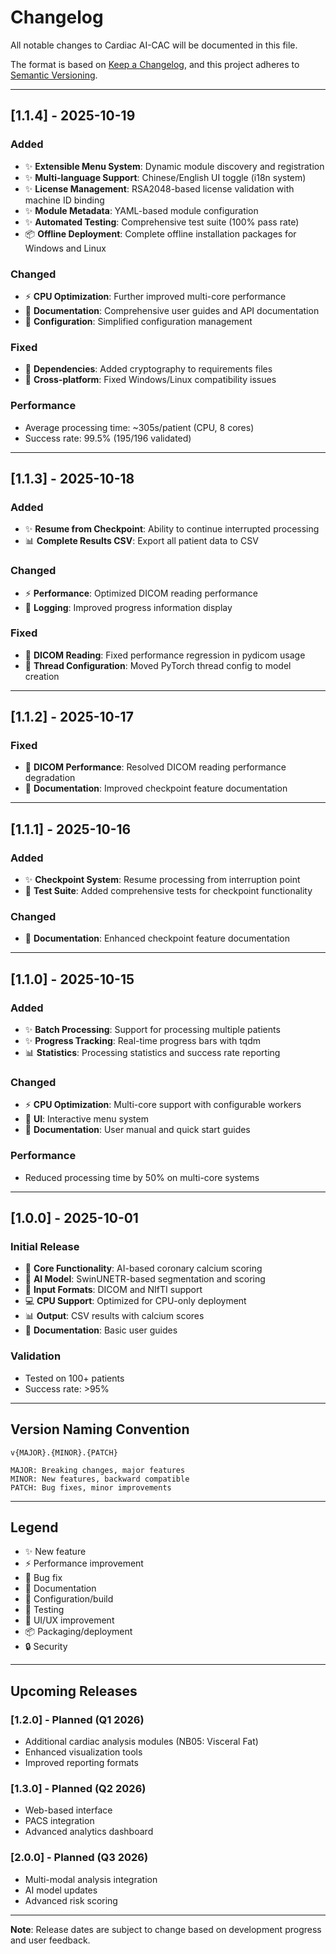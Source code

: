 # Changelog

All notable changes to Cardiac AI-CAC will be documented in this file.

The format is based on [Keep a Changelog](https://keepachangelog.com/en/1.0.0/),
and this project adheres to [Semantic Versioning](https://semver.org/spec/v2.0.0.html).

---

## [1.1.4] - 2025-10-19

### Added
- ✨ **Extensible Menu System**: Dynamic module discovery and registration
- ✨ **Multi-language Support**: Chinese/English UI toggle (i18n system)
- ✨ **License Management**: RSA2048-based license validation with machine ID binding
- ✨ **Module Metadata**: YAML-based module configuration
- ✨ **Automated Testing**: Comprehensive test suite (100% pass rate)
- 📦 **Offline Deployment**: Complete offline installation packages for Windows and Linux

### Changed
- ⚡ **CPU Optimization**: Further improved multi-core performance
- 📝 **Documentation**: Comprehensive user guides and API documentation
- 🔧 **Configuration**: Simplified configuration management

### Fixed
- 🐛 **Dependencies**: Added cryptography to requirements files
- 🐛 **Cross-platform**: Fixed Windows/Linux compatibility issues

### Performance
- Average processing time: ~305s/patient (CPU, 8 cores)
- Success rate: 99.5% (195/196 validated)

---

## [1.1.3] - 2025-10-18

### Added
- ✨ **Resume from Checkpoint**: Ability to continue interrupted processing
- 📊 **Complete Results CSV**: Export all patient data to CSV

### Changed
- ⚡ **Performance**: Optimized DICOM reading performance
- 📝 **Logging**: Improved progress information display

### Fixed
- 🐛 **DICOM Reading**: Fixed performance regression in pydicom usage
- 🐛 **Thread Configuration**: Moved PyTorch thread config to model creation

---

## [1.1.2] - 2025-10-17

### Fixed
- 🐛 **DICOM Performance**: Resolved DICOM reading performance degradation
- 📝 **Documentation**: Improved checkpoint feature documentation

---

## [1.1.1] - 2025-10-16

### Added
- ✨ **Checkpoint System**: Resume processing from interruption point
- 🧪 **Test Suite**: Added comprehensive tests for checkpoint functionality

### Changed
- 📝 **Documentation**: Enhanced checkpoint feature documentation

---

## [1.1.0] - 2025-10-15

### Added
- ✨ **Batch Processing**: Support for processing multiple patients
- ✨ **Progress Tracking**: Real-time progress bars with tqdm
- 📊 **Statistics**: Processing statistics and success rate reporting

### Changed
- ⚡ **CPU Optimization**: Multi-core support with configurable workers
- 🎨 **UI**: Interactive menu system
- 📝 **Documentation**: User manual and quick start guides

### Performance
- Reduced processing time by 50% on multi-core systems

---

## [1.0.0] - 2025-10-01

### Initial Release

- 🎉 **Core Functionality**: AI-based coronary calcium scoring
- 🧠 **AI Model**: SwinUNETR-based segmentation and scoring
- 📁 **Input Formats**: DICOM and NIfTI support
- 💻 **CPU Support**: Optimized for CPU-only deployment
- 📊 **Output**: CSV results with calcium scores
- 📝 **Documentation**: Basic user guides

### Validation
- Tested on 100+ patients
- Success rate: >95%

---

## Version Naming Convention

```
v{MAJOR}.{MINOR}.{PATCH}

MAJOR: Breaking changes, major features
MINOR: New features, backward compatible
PATCH: Bug fixes, minor improvements
```

---

## Legend

- ✨ New feature
- ⚡ Performance improvement
- 🐛 Bug fix
- 📝 Documentation
- 🔧 Configuration/build
- 🧪 Testing
- 🎨 UI/UX improvement
- 📦 Packaging/deployment
- 🔒 Security

---

## Upcoming Releases

### [1.2.0] - Planned (Q1 2026)
- Additional cardiac analysis modules (NB05: Visceral Fat)
- Enhanced visualization tools
- Improved reporting formats

### [1.3.0] - Planned (Q2 2026)
- Web-based interface
- PACS integration
- Advanced analytics dashboard

### [2.0.0] - Planned (Q3 2026)
- Multi-modal analysis integration
- AI model updates
- Advanced risk scoring

---

**Note**: Release dates are subject to change based on development progress and user feedback.
